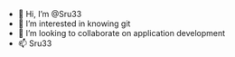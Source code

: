 - 👋 Hi, I’m @Sru33
- 👀 I’m interested in knowing git
- 💞️ I’m looking to collaborate on application development
- 📫 Sru33

<!---
Sru33/Sru33 is a ✨ special ✨ repository because its `README.md` (this file) appears on your GitHub profile.
You can click the Preview link to take a look at your changes.
--->
